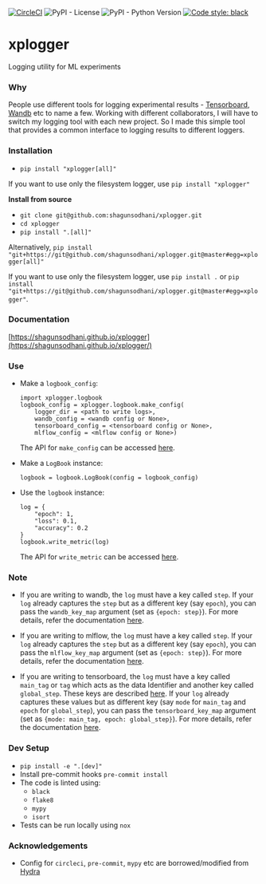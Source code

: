[![CircleCI](https://circleci.com/gh/shagunsodhani/xplogger.svg?style=svg)](https://circleci.com/gh/shagunsodhani/xplogger)
![PyPI - License](https://img.shields.io/pypi/l/xplogger)
![PyPI - Python Version](https://img.shields.io/pypi/pyversions/xplogger)
[![Code style: black](https://img.shields.io/badge/code%20style-black-000000.svg)](https://github.com/psf/black)

# xplogger
Logging utility for ML experiments

### Why

People use different tools for logging experimental results - [Tensorboard](https://www.tensorflow.org/tensorboard), [Wandb](https://www.wandb.com/) etc to name a few. Working with different collaborators, I will have to switch my logging tool with each new project. So I made this simple tool that provides a common interface to logging results to different loggers.

### Installation

* `pip install "xplogger[all]"`

If you want to use only the filesystem logger, use `pip install "xplogger"`

**Install from source**

* `git clone git@github.com:shagunsodhani/xplogger.git`
* `cd xplogger`
* `pip install ".[all]"`

Alternatively, `pip install "git+https://git@github.com/shagunsodhani/xplogger.git@master#egg=xplogger[all]"`

If you want to use only the filesystem logger, use `pip install .` or `pip install "git+https://git@github.com/shagunsodhani/xplogger.git@master#egg=xplogger"`.

### Documentation

[https://shagunsodhani.github.io/xplogger](https://shagunsodhani.github.io/xplogger/)

### Use

* Make a `logbook_config`:

    ```
    import xplogger.logbook
    logbook_config = xplogger.logbook.make_config(
        logger_dir = <path to write logs>,
        wandb_config = <wandb config or None>,
        tensorboard_config = <tensorboard config or None>,
        mlflow_config = <mlflow config or None>)
    ```

    The API for `make_config` can be accessed [here](https://shagunsodhani.com/xplogger/pages/api/xplogger.html?highlight=make_config#xplogger.logbook.make_config).

* Make a `LogBook` instance:

    ```
    logbook = logbook.LogBook(config = logbook_config)
    ```

* Use the `logbook` instance:

    ```
    log = {
        "epoch": 1,
        "loss": 0.1,
        "accuracy": 0.2
    }
    logbook.write_metric(log)
    ```
    The API for `write_metric` can be accessed [here](https://shagunsodhani.com/xplogger/pages/api/xplogger.html?highlight=write_metric#xplogger.logbook.LogBook.write_metric).

### Note

* If you are writing to wandb, the `log` must have a key called `step`. If your `log` already captures the `step` but as a different key (say `epoch`), you can pass the `wandb_key_map` argument (set as `{epoch: step}`). For more details, refer the documentation [here](https://shagunsodhani.com/xplogger/pages/api/xplogger.html?highlight=make_config#xplogger.logbook.make_config).

* If you are writing to mlflow, the `log` must have a key called `step`. If your `log` already captures the `step` but as a different key (say `epoch`), you can pass the `mlflow_key_map` argument (set as `{epoch: step}`). For more details, refer the documentation [here](https://shagunsodhani.com/xplogger/pages/api/xplogger.html?highlight=make_config#xplogger.logbook.make_config).

* If you are writing to tensorboard, the `log` must have a key called `main_tag` or `tag` which acts as the data Identifier and another key called `global_step`. These keys are described [here](https://tensorboardx.readthedocs.io/en/latest/tensorboard.html#tensorboardX.SummaryWriter.add_scalars). If your `log` already captures these values but as different key (say `mode` for `main_tag` and `epoch` for `global_step`), you can pass the `tensorboard_key_map` argument (set as `{mode: main_tag, epoch: global_step}`). For more details, refer the documentation [here](https://shagunsodhani.com/xplogger/pages/api/xplogger.html?highlight=make_config#xplogger.logbook.make_config).


### Dev Setup

* `pip install -e ".[dev]"`
* Install pre-commit hooks `pre-commit install`
* The code is linted using:
    * `black`
    * `flake8`
    * `mypy`
    * `isort`
* Tests can be run locally using `nox`

### Acknowledgements

* Config for `circleci`, `pre-commit`, `mypy` etc are borrowed/modified from [Hydra](https://github.com/facebookresearch/hydra)
